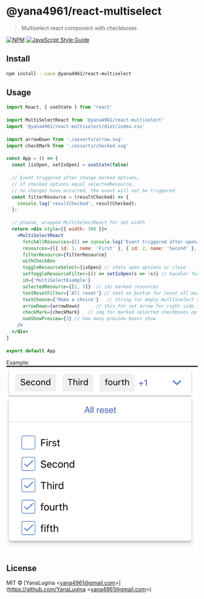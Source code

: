 # @yana4961/react-multiselect

> Multiselect react component with checkboxes

[![NPM](https://img.shields.io/npm/v/@yana4961/react-multiselect.svg)](https://www.npmjs.com/package/@yana4961/react-multiselect) [![JavaScript Style Guide](https://img.shields.io/badge/code_style-standard-brightgreen.svg)](https://standardjs.com)

## Install

```bash
npm install --save @yana4961/react-multiselect
```

## Usage

```jsx
import React, { useState } from 'react'

import MultiSelectReact from '@yana4961/react-multiselect'
import '@yana4961/react-multiselect/dist/index.css'

import arrowDown from './asserts/arrow.svg'
import checkMark from './asserts/checked.svg'

const App = () => {
  const [isOpen, setIsOpen] = useState(false)

  // Event triggered after change marked options,
  // if checked options equal selectedResource,
  // no changes have occurred, the event will not be triggered
  const filterResource = (resultChecked) => {
    console.log('resultChecked', resultChecked);
  };

  // please, wrapped MultiSelectReact for set width
  return <div style={{ width: 300 }}>
    <MultiSelectReact
      fetchAllResources={() => console.log('Event triggered after open/closing options')}
      resources={[{ id: 1, name: 'First' }, { id: 2, name: 'Second' }, { id: 3, name: 'Third' }, { id: 4, name: 'fourth' }, { id: 5, name: 'fifth' }]}
      filterResource={filterResource}
      withCheckBox
      toggleResourceSelect={isOpen} // state open options or close
      setToggleResourceFilter={() => setIsOpen(s => !s)} // handler for toggle open/close options combobox
      id={'MultiSelectExample'}
      selectedResource={[1, 3]}  // ids marked resources
      textResetFilter={'All reset'} // text on button for reset all marked
      textChoose={'Make a choice'}   // string for empty mulltiselect choice
      arrowDown={arrowDown}      // this for set arrow for right side in input
      checkMark={checkMark}   // img for marked selected checkboxes options, X by default
      numShowPreview={3} // how many preview boxes show
    />
  </div>
}

export default App

```

Example: 
![multiselect](/example/images/example.png)

## License

MIT © [YanaLugina &lt;yana4961@gmail.com&gt;](https://github.com/YanaLugina &lt;yana4961@gmail.com&gt;)
